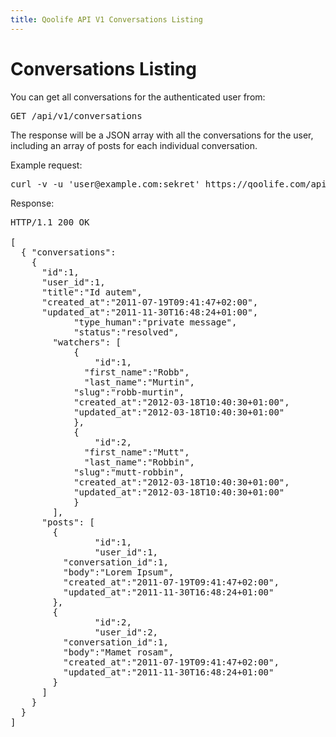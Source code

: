 ```yaml
---
title: Qoolife API V1 Conversations Listing
---
```


# Conversations Listing

You can get all conversations for the authenticated user from:

<pre>
GET /api/v1/conversations
</pre>

The response will be a JSON array with all the conversations for the user, including an array of posts for each individual conversation.

Example request:

<pre class="console">
curl -v -u 'user@example.com:sekret' https://qoolife.com/api/v1/conversations
</pre>

Response:

<pre>
HTTP/1.1 200 OK

[
  { "conversations":
    {
      "id":1,
      "user_id":1,
      "title":"Id autem",
      "created_at":"2011-07-19T09:41:47+02:00",
      "updated_at":"2011-11-30T16:48:24+01:00",
			"type_human":"private message",
			"status":"resolved",
  		"watchers": [
  			{
  				"id":1,
  			  "first_name":"Robb",
  			  "last_name":"Murtin",
	        "slug":"robb-murtin",
	        "created_at":"2012-03-18T10:40:30+01:00",
	        "updated_at":"2012-03-18T10:40:30+01:00"
  			},
  			{
  				"id":2,
  			  "first_name":"Mutt",
  			  "last_name":"Robbin",
	        "slug":"mutt-robbin",
	        "created_at":"2012-03-18T10:40:30+01:00",
	        "updated_at":"2012-03-18T10:40:30+01:00"
  			}
  		],
      "posts": [
        {
  				"id":1,
  				"user_id":1,
          "conversation_id":1,
          "body":"Lorem Ipsum",
          "created_at":"2011-07-19T09:41:47+02:00",
          "updated_at":"2011-11-30T16:48:24+01:00"
        },
        {
  				"id":2,
  				"user_id":2,
          "conversation_id":1,
          "body":"Mamet rosam",
          "created_at":"2011-07-19T09:41:47+02:00",
          "updated_at":"2011-11-30T16:48:24+01:00"
        }
      ]
    }
  }
]
</pre>
